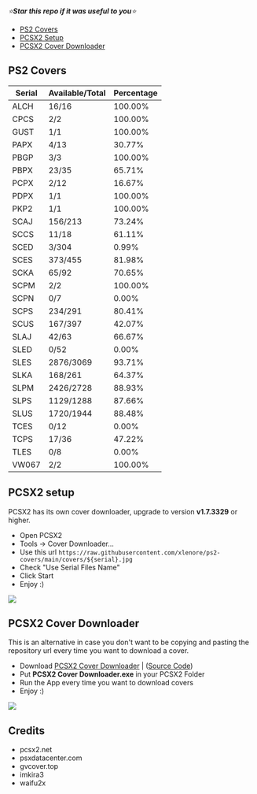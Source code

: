 *⭐**Star this repo if it was useful to you**⭐*

- [PS2 Covers](https://github.com/xlenore/ps2-covers#ps2-covers "PS2 Covers")
- [PCSX2 Setup](https://github.com/xlenore/ps2-covers#pcsx2-setup "PCSX2 Setup")
- [PCSX2 Cover Downloader](https://github.com/xlenore/ps2-covers#PCSX2-Cover-Downloader)

## PS2 Covers
| Serial |  Available/Total |  Percentage  |
| ------ |  --------------- |  ----------  |
| ALCH | 16/16 | 100.00% |
| CPCS | 2/2 | 100.00% |
| GUST | 1/1 | 100.00% |
| PAPX | 4/13 | 30.77% |
| PBGP | 3/3 | 100.00% |
| PBPX | 23/35 | 65.71% |
| PCPX | 2/12 | 16.67% |
| PDPX | 1/1 | 100.00% |
| PKP2 | 1/1 | 100.00% |
| SCAJ | 156/213 | 73.24% |
| SCCS | 11/18 | 61.11% |
| SCED | 3/304 | 0.99% |
| SCES | 373/455 | 81.98% |
| SCKA | 65/92 | 70.65% |
| SCPM | 2/2 | 100.00% |
| SCPN | 0/7 | 0.00% |
| SCPS | 234/291 | 80.41% |
| SCUS | 167/397 | 42.07% |
| SLAJ | 42/63 | 66.67% |
| SLED | 0/52 | 0.00% |
| SLES | 2876/3069 | 93.71% |
| SLKA | 168/261 | 64.37% |
| SLPM | 2426/2728 | 88.93% |
| SLPS | 1129/1288 | 87.66% |
| SLUS | 1720/1944 | 88.48% |
| TCES | 0/12 | 0.00% |
| TCPS | 17/36 | 47.22% |
| TLES | 0/8 | 0.00% |
| VW067 | 2/2 | 100.00% |

## PCSX2 setup
PCSX2 has its own cover downloader, upgrade to version **v1.7.3329** or higher.
- Open PCSX2
- Tools -> Cover Downloader...
- Use this url `https://raw.githubusercontent.com/xlenore/ps2-covers/main/covers/${serial}.jpg`
- Check "Use Serial Files Name"
- Click Start
- Enjoy :)

[![](https://i.imgur.com/jTGL0HH.gif)](https://i.imgur.com/jTGL0HH.gif)

## PCSX2 Cover Downloader
This is an alternative in case you don't want to be copying and pasting the repository url every time you want to download a cover.
- Download [PCSX2 Cover Downloader](https://github.com/xlenore/ps2-covers/raw/main/PCSX2-cover-downloader/PCSX2%20cover%20downloader.exe) | ([Source Code](https://raw.githubusercontent.com/xlenore/ps2-covers/main/PCSX2-cover-downloader/PCSX2%20cover%20downloader.py))
- Put **PCSX2 Cover Downloader.exe** in your PCSX2 Folder
- Run the App every time you want to download covers
- Enjoy :)

[![](https://i.imgur.com/TJ7R7cJ.png)](https://i.imgur.com/TJ7R7cJ.png)


## Credits
* pcsx2.net
* psxdatacenter.com
* gvcover.top
* imkira3
* waifu2x